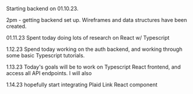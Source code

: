 Starting backend on 01.10.23.

2pm - getting backend set up. Wireframes and data structures have been created.

01.11.23
Spent today doing lots of research on React w/ Typescript

1.12.23
Spend today working on the auth backend, and working through some basic Typescript tutorials.

1.13.23
Today's goals will be to work on Typescript React frontend, and access all API endpoints. I will also

1.14.23
hopefully start integrating Plaid Link React component